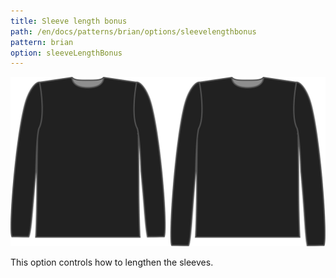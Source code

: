 ```yaml
---
title: Sleeve length bonus
path: /en/docs/patterns/brian/options/sleevelengthbonus
pattern: brian
option: sleeveLengthBonus
---
```

![The sleeve length bonus option on Brian](./sleevelengthbonus.svg)

This option controls how to lengthen the sleeves.
